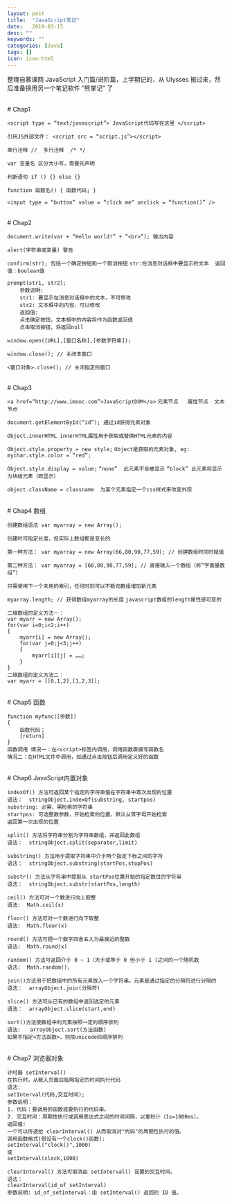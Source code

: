 ```yaml
---
layout: post
title:  "JavaScript笔记"
date:   2019-03-13
desc: ""
keywords: ""
categories: [Java]
tags: []
icon: icon-html
---
```


整理自慕课网 JavaScript 入门篇/进阶篇，上学期记的，从 Ulysses 搬过来，然后准备换用另一个笔记软件 “熊掌记” 了

<br />
# Chap1

`<script type = “text/javascript”> JavaScript代码写在这里 </script>`

`引用JS外部文件： <script src = “script.js”></script>`

`单行注释 //  多行注释  /* */`

`var 变量名 区分大小写，需要先声明`

`判断语句 if () {} else {}`

`function 函数名()
{
	 函数代码;
}`

`<input type = “button” value = “click me“ onclick = “function()” />`

<br />
# Chap2

`document.write(var + “Hello world!” + “<br>”); 输出内容`

`alert(字符串或变量) 警告`

`confirm(str); 包括一个确定按钮和一个取消按钮`
`str:在消息对话框中要显示的文本  返回值：boolean值`

```
prompt(str1, str2);
	参数说明:
	str1: 要显示在消息对话框中的文本，不可修改
	str2: 文本框中的内容，可以修改
	返回值:
	点击确定按钮，文本框中的内容将作为函数返回值
	点击取消按钮，将返回null
```

`window.open([URL],[窗口名称],[参数字符串]);`

`window.close(); // 关闭本窗口`

`<窗口对象>.close(); // 关闭指定的窗口`

<br />
# Chap3

`<a href=“http://www.imooc.com”>JavaScriptDOM</a>`
`元素节点   属性节点  文本节点`

`document.getElementById(“id”);
通过id获得元素对象`

`Object.innerHTML
innerHTML属性用于获取或替换HTML元素的内容`

`Object.style.property = new style;`
`Object是获取的元素对象, eg:`
`mychar.style.color = “red”;`

`Object.style.display = value;`
`“none”  此元素不会被显示`
`“block” 此元素将显示为块级元素（即显示）`

`object.className = classname  为某个元素指定一个css样式来改变外观`

<br />
# Chap4 数组

`创建数组语法 var myarray = new Array();`

`创建时可指定长度，但实际上数组都是变长的`

`第一种方法：
var myarray = new Array(66,80,90,77,59); // 创建数组时同时赋值`

`第二种方法：
var myarray = [66,80,90,77,59]; // 直接输入一个数组（称“字面量数组”）`

`只需使用下一个未用的索引，任何时刻可以不断向数组增加新元素`

`myarray.length; // 获得数组myarray的长度`
`javascript数组的length属性是可变的`

```
二维数组的定义方法一：
var myarr = new Array();
for(var i=0;i<2;i++)
{
	myarr[i] = new Array();
	for(var j=0;j<3;j++)
	{
		myarr[i][j] = ……;
	}
}
二维数组的定义方法二：
var myarr = [[0,1,2],[1,2,3]];
```

<br />
# Chap5 函数

```
function myfunc([参数])
{
	函数代码；
	[return]
}
函数调用 情况一：在<script>标签内调用，调用函数直接写函数名
情况二：在HTML文件中调用，如通过点击按钮后调用定义好的函数
```

<br />
# Chap6 JavaScript内置对象

```
indexOf() 方法可返回某个指定的字符串值在字符串中首次出现的位置
语法：  stringObject.indexOf(substring, startpos)
substring: 必需，需检索的字符串
startpos: 可选整数参数，开始检索的位置，默认从首字母开始检索
返回第一次出现的位置

split() 方法将字符串分割为字符串数组，并返回此数组
语法：  stringObject.split(separator,limit)

substring() 方法用于提取字符串中介于两个指定下标之间的字符
语法：  stringObject.substring(startPos,stopPos)

substr() 方法从字符串中提取从 startPos位置开始的指定数目的字符串
语法：  stringObject.substr(startPos,length)

ceil() 方法可对一个数进行向上取整
语法:  Math.ceil(x)

floor() 方法可对一个数进行向下取整
语法:  Math.floor(x)

round() 方法可把一个数字四舍五入为最接近的整数
语法:  Math.round(x)

random() 方法可返回介于 0 ~ 1（大于或等于 0 但小于 1 )之间的一个随机数
语法:  Math.random();

join()方法用于把数组中的所有元素放入一个字符串。元素是通过指定的分隔符进行分隔的
语法：  arrayObject.join(分隔符)

slice() 方法可从已有的数组中返回选定的元素
语法：  arrayObject.slice(start,end)

sort()方法使数组中的元素按照一定的顺序排列
语法:   arrayObject.sort(方法函数)
如果不指定<方法函数>，则按unicode码顺序排列
```

<br />
# Chap7 浏览器对象

```
计时器 setInterval()
在执行时，从载入页面后每隔指定的时间执行代码 
语法:
setInterval(代码,交互时间);
参数说明：
1. 代码：要调用的函数或要执行的代码串。
2. 交互时间：周期性执行或调用表达式之间的时间间隔，以毫秒计（1s=1000ms）。
返回值:
一个可以传递给 clearInterval() 从而取消对"代码"的周期性执行的值。
调用函数格式(假设有一个clock()函数):
setInterval("clock()",1000)
或
setInterval(clock,1000)

clearInterval() 方法可取消由 setInterval() 设置的交互时间。
语法：
clearInterval(id_of_setInterval)
参数说明: id_of_setInterval：由 setInterval() 返回的 ID 值。
```